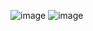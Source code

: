 ![image](https://github.com/user-attachments/assets/f38f2d68-da19-4933-94c8-dfdf4a0c34a5)
![image](https://github.com/user-attachments/assets/9d4efe1e-e790-4738-9b28-bb06fb98ad24)
